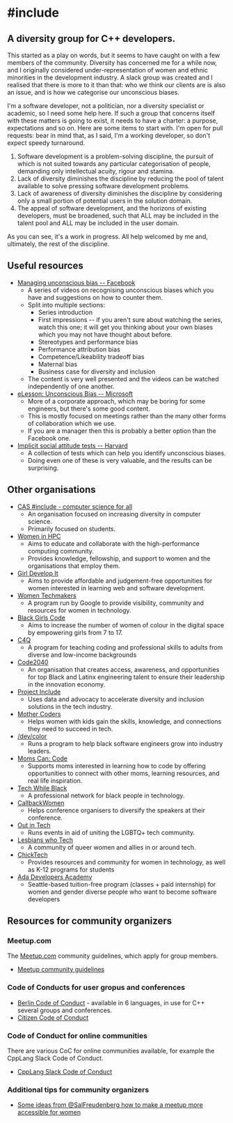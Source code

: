 # #include
## A diversity group for C++ developers.

This started as a play on words, but it seems to have caught on with a few members of the community. Diversity has concerned me for a while now, and I originally considered under-representation of women and ethnic minorities in the development industry. A slack group was created and I realised that there is more to it than that: who we think our clients are is also an issue, and is how we categorise our unconscious biases.

I'm a software developer, not a politician, nor a diversity specialist or academic, so I need some help here. If such a group that concerns itself with these matters is going to exist, it needs to have a charter: a purpose, expectations and so on. Here are some items to start with. I'm open for pull requests: bear in mind that, as I said, I'm a working developer, so don't expect speedy turnaround.
1. Software development is a problem-solving discipline, the pursuit of which is not suited towards any particular categorisation of people, demanding only intellectual acuity, rigour and stamina.
2. Lack of diversity diminishes the discipline by reducing the pool of talent available to solve pressing software development problems.
3. Lack of awareness of diversity diminishes the discipline by considering only a small portion of potential users in the solution domain.
4. The appeal of software development, and the horizons of existing developers, must be broadened, such that ALL may be included in the talent pool and ALL may be included in the user domain.

As you can see, it's a work in progress. All help welcomed by me and, ultimately, the rest of the discipline.

## Useful resources

* [Managing unconscious bias -- Facebook](https://managingbias.fb.com/)
  * A series of videos on recognising unconscious biases which you have and suggestions on how to counter them.
  * Split into multiple sections:
    * Series introduction
    * First impressions -- if you aren't sure about watching the series, watch this one; it will get you thinking about your own biases which you may not have thought about before.
    * Stereotypes and performance bias
    * Performance attribution bias
    * Competence/Likeability tradeoff bias
    * Maternal bias
    * Business case for diversity and inclusion
   * The content is very well presented and the videos can be watched independently of one another.
* [eLesson: Unconscious Bias -- Microsoft](https://www.microsoft.com/en-us/diversity/training/default.aspx)
  * More of a corporate approach, which may be boring for some engineers, but there's some good content.
  * This is mostly focused on meetings rather than the many other forms of collaboration which we use.
  * If you are a manager then this is probably a better option than the Facebook one.
* [Implicit social attitude tests -- Harvard](https://implicit.harvard.edu/implicit/)
  * A collection of tests which can help you identify unconscious biases.
  * Doing even one of these is very valuable, and the results can be surprising.

## Other organisations

* [CAS #include - computer science for all](http://www.computingatschool.org.uk/custom_pages/270-cas-include)
  * An organisation focused on increasing diversity in computer science.
  * Primarily focused on students.
* [Women in HPC](https://www.womeninhpc.org/)
  * Aims to educate and collaborate with the high-performance computing community.
  * Provides knowledge, fellowship, and support to women and the organisations that employ them.
* [Girl Develop It](https://www.girldevelopit.com/)
  * Aims to provide affordable and judgement-free opportunities for women interested in learning web and software development.
* [Women Techmakers](https://www.womentechmakers.com/)
  * A program run by Google to provide visibility, community and resources for women in technology.
* [Black Girls Code](http://www.blackgirlscode.com/)
  * Aims to increase the number of women of colour in the digital space by empowering girls from 7 to 17.
* [C4Q](https://www.c4q.nyc/)
  * A program for teaching coding and professional skills to adults from diverse and low-income backgrounds
* [Code2040](http://www.code2040.org/)
  * An organisation that creates access, awareness, and opportunities for top Black and Latinx engineering talent to ensure their leadership in the innovation economy.
* [Project Include](http://projectinclude.org/)
  * Uses data and advocacy to accelerate diversity and inclusion solutions in the tech industry.
* [Mother Coders](http://www.mothercoders.org/)
  * Helps women with kids gain the skills, knowledge, and connections they need to succeed in tech.
* [/dev/color](https://www.devcolor.org/)
  * Runs a program to help black software engineers grow into industry leaders.
* [Moms Can: Code](https://www.momscancode.com/)
  * Supports moms interested in learning how to code by offering opportunities to connect with other moms, learning resources, and real life inspiration.
* [Tech While Black](https://techwhileblack.com/)
  * A professional network for black people in technology.
* [CallbackWomen](http://www.callbackwomen.com/)
  * Helps conference organisers to diversify the speakers at their conference.
* [Out in Tech](https://outintech.com/)
  * Runs events in aid of uniting the LGBTQ+ tech community.
* [Lesbians who Tech](https://lesbianswhotech.org/)
  * A community of queer women and allies in or around tech.
* [ChickTech](https://chicktech.org)
  * Provides resources and community for women in technology, as well as K-12 programs for students
* [Ada Developers Academy](https://adadevelopersacademy.org/)
  * Seattle-based tuition-free program (classes + paid internship) for women and gender diverse people who want to become software developers


## Resources for community organizers

### Meetup.com

The [Meetup.com](https://www.meetup.com/) community guidelines, which apply for group members.

* [Meetup community guidelines](https://www.meetup.com/help/customer/portal/articles/865536-meetup-s-community-guidelines/)

### Code of Conducts for user gropus and conferences

* [Berlin Code of Conduct](http://berlincodeofconduct.org/) - available in 6 languages, in use for C++ several groups and conferences.
* [Citizen Code of Conduct](http://citizencodeofconduct.org/)


### Code of Conduct for online communities

There are various CoC for online communities available, for example the CppLang Slack Code of Conduct.

* [CppLang Slack Code of Conduct](https://include-cpp.github.io/cpplang-code-of-conduct/)


### Additional tips for community organizers

* [Some ideas from @SalFreudenberg how to make a meetup more accessible for women](https://twitter.com/SalFreudenberg/status/921421125434986496)


